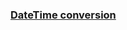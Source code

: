 

### [DateTime conversion](https://groups.google.com/forum/?utm_medium=email&utm_source=footer#!topic/debezium/aOOzLSvzDzw)
